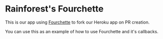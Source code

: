 # Rainforest's Fourchette

This is our app using [Fourchette](https://github.com/jipiboily/fourchette) to fork our Heroku app on PR creation.

You can use this as an example of how to use Fourchette and it's callbacks.